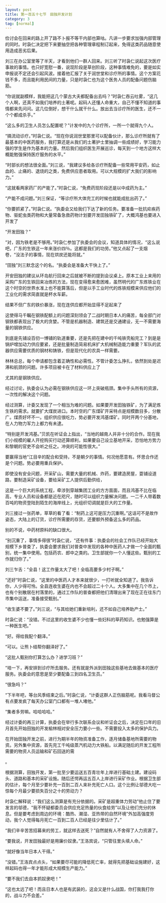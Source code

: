 ```yaml
---
layout: post
title: 第一百五十七节　田独开发计划
category: 3
tag: [normal]
---
```


俭讨会在回来的路上开了路不卜报不等干内部也算咕。凡讲一步要求加强内部管理的同时。时袅仁决定把下来要抽空把各种管理章程制订起来，免得这类药品随意使用造成恶劣后果。

刘三在办公室里等了半天，才看到他们一群人回来。刘三听了时袅仁说起这次医疗事故的事情。也只好宽慰一番，说现阶段是草创阶段，这种事情难免的，要是如实申报说不定还会引起风波。接着他汇报了关于润世堂和诊疗所的事情。这个方案花钱不多，而且能利用民间的力量，只是时袅仁也为这个医务人员的配备问题伤脑筋。

“你说就副模样，我能把这几个蒙古大夫都配备出去吗？”时袅仁吞云吐雾，“这几个人啊，还真不如我们培养的土著呢。起码人还懂人命重大，自己不懂不知道的事情都来先问问。这几位倒好，想干什么就干什么。放出去当诊疗所的医生，还不一个个都成杀手。”

“这么多的卫生人员怎么配置呢？”计发中的九个诊疗所，一所一个就得九个人。

“搞流动诊疗。”时袅仁说。“现在你说润世堂那里可以配备伙计，那么诊疗所就有了最基本的中医药服务，我打算还是从我们的土著护士里抽调一些成绩好，学习能力强的学生是作为基本的力量。然后我们组织医生开展巡诊，每天到一个地方这样大概能勉强保持医疗服务的水平。”

“时部长的想法很全面。”刘三说，“我建议多给各诊疗所配备一些常用平安药，如止血的、止痛的、退烧的之类，免费供应患者取用。可以大规模的扩大我们的影响力。”

“这就看两家药厂的产能了。”时袅仁说，“免费药现阶段还是以中成药为主。”

“产能不成问题。”刘三保证，“等诊疗所大体完工的时候也就能成批出药了。”

“你要抓紧了。”时袅仁说。“执委会又给我们下达了新的任务。要准备一批抗疟疾药物、驱蛇虫类药物和大量常备急救药物计划要开发田独铁矿了，大概鸿基也要进入开发了

“开发田独？”

“对，因为铁老是不够用。”时袅仁参加了执委会的会议，知道具体的情况，“这么说吧，广东的生铁这一年来涨价四％。这都是我们的功劳。”他又点起了一支烟卷，“没法子的事情，现在烘炭还能将就。”

“田独”刘三默念这个的名。“执委会是准备大干快上了。”

开安田独的建议从环岛航行回来之后就被不断的提到会议桌上。原本工业上来用的采购广东的生铁回来冶炼的方法，现在变得愈来愈困难，虽然明代的广东炼铁业在这个时空的世界水准上也不能算落后，但是以手工业时代的炼铁规模来供应他们的工业化的需求简直就是杯水车薪。

结果不但广东的铁价暴涨，现在连供应都开始显得不足起来了

这使得马千瞩在钢铁配额上的问题深刻领会了二战时期日本人的痛苦，每全部门对钢铁都表现出了极大的贪婪。不管是机器制造、建筑还是交通建设，无一不需要海量的钢铁供应。

到底是先铺设百仞一博铺的轨道重要，还是先把在建中的千吨铁壳船完工？到是是锅炉增加动力供应要紧，还是批量制造简易机床扩大机械制造能力重要？军队的武器供应需要优质的钢材和铸铁，但是现代化的农具一样需要。

林林总总，每个申请都包含着正确性和必需性。不管计委怎么挣扎，依然到处是迟滞和航颈的问题。许多项目被卡在了材料供应上了

尤其的是钢铁供应。

经过讨论，执委会认为必需在钢铁供应这一环上突破瓶颈。集中手头所有的资源，一次性的解决这个问题。

经过测算，计委又发现了一个相当为难的问题。如果要开发田独铁矿，为了满足炼生铁的需求。就要扩大煤炭进口。本时空的广东煤矿开采特点是规模数目多，分散广。煤质好坏不一。组织供应很吃力，势必要开发鸿基煤矿。同时开两个分基地，在人力物力军力上都力有未逮。

“特别是开发鸿基。”贝凯在听证会上指出，“当地的越南人并非十分的合作。现在我们小规模的雇人开挖购买行动还算顺利，如果要自己设立基地开采，恐怕地方势力和黎朝的官吏不会听之任之。冲突的可能性很大。”

要赢得当地“江目辛的配合和受持，不是朝夕的事情。何况他愿意有。怀思合作还是个问题。势必要用重兵保护。

即使没有安全问题，开采矿山，需要大量的机械、炸药，要建造房屋，耍铺设道路，要制造采矿设备，要给采矿工人提供后勤供给，

这是一个巨大的系统工程，牵涉到穿越集团工业的方方面面，而且鸿基不比在临高，专业人员和设备都是近在咫尺，随时可以组织力量解决问题。一二千人带着数百吨的物资登陆到陌生的海岸线上，光组织切调就是巨大的工作量。

刘三接过一张药单，草草的看了看：“制药上这可是压力沉重啊。”这话可不是故作姿态，大陆上的订货，诊疗所需要的存货，还要额外预备这么多的药品。

别的不说，中药材原料的缺口很大。

“别沉重了，事情多得很”时袅仁说，“还有件事：执委会的社会工作队已经开始大规模下乡普查了，执委会要求我们对普查中发现的各种中医药人才做一个全面的甄别，统一集中使用。包括药农、郎中之类的。卫生部就你一个人懂这些。甄别的工作就归你了。”

刘三乍舌：“全县！这工作量太大了吧！全临高要多少村子啊。”

“还好”时袅仁说，“这里的中医药人才本来就很少，一打听就全知道了。我告诉你，人少得可怜。全县连收生婆在内也不会超过二十个人。大多集中在几个市上，也有个别散居在村落里的，通过工作队的普查都把他们清理出来了现在正在往东门市集中运送，准备接受甄别。”

“收生婆不要了。”刘三说，“与其给她们重新培利，还不如自己培养助产士。”

时袅仁说：“没错。不过这里的收生婆不少也懂一些妇科的草药知识。也勉强算是一种医生吧。”

“好。得给我配个翻泽。”

“可以。让熊卜结帮你翻泽好了。”

“这批人甄别你打算怎么办？进学习班？”

“培一下，再安排到诊疗所去服务。还有就是外派到田独这些基地去做基本的医疗服务。执委会的意思是至少要配备三到四名卫生员。”

“很急吗？”

“下半年吧，等台风季结束之后。”时袅仁说，“计委这群人正伤脑筋呢。我看马督公有点要发疯了每天办公室门口都有一堆人堵他。”

“集者多劳嘛。哈哈哈哈。”

经过计委的再三计算，执委会在举行多次联系会议和听证会之后，决定在口年的旧月首先开始田独的开发榆林相对安全压力要小一些。不需要投入太多的保护兵力。

在开始田独开发之前，进行为期半年的物资准备工作，逐月储备基地所需要的物资。另外集中资源，首先完工千吨级蒸汽机动力大铁船。以满足随后的开发工程所需要的物资人员运输和矿石回送的需

。

根据测算，田独开发，第一批至少要运送五百青壮年上岸进行基础土建。建设码头、道路和基本的采矿设施。随后还愕再运五百人上岸进行采矿作业。根据卫生部的估计，每个月至少要补充一百到二百人来补充死亡人口。这个比例让邬德大吃一惊每个月最少要损失百分之十的劳动力？

时袅仁解释说：“我们这么测算是有充分依据的。采矿是超重体力劳动”他止住了要发言的邬德，“我不怀疑都委员会供应充足热量的伙食给劳”以及让他们充分的休息。但是要考虑到周边的环境：酷热、潮湿、亚热带的自然环境”外加高强度劳动，我个人觉得每月死亡一百到二百人已经是往少里估计了。”

“我们辛辛苦苦招募来的劳工，就这样去送死？”自然就有人不舍得了人力资源了。

“要我说，开发田独最好是用廉价奴隶。”王洛宾说，“只管往里头填人命。”

“就好像当年日本人干得。”

“没错。”王洛宾点点头，“如果要尽可能的降低死亡率，就得先把基础设施建好，这样起码也得一年才能形成大规模生产能力。”

“要不我们去自本抓奴隶吧！”

“这也太远了吧！而且日本人也是有武装的，这会又是什么战国，你打我我打你的，战斗力不会差。”
